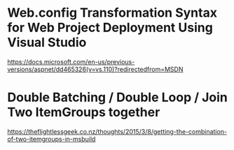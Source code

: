 # Web.config Transformation Syntax for Web Project Deployment Using Visual Studio
https://docs.microsoft.com/en-us/previous-versions/aspnet/dd465326(v=vs.110)?redirectedfrom=MSDN

# Double Batching / Double Loop / Join Two ItemGroups together
https://theflightlessgeek.co.nz/thoughts/2015/3/8/getting-the-combination-of-two-itemgroups-in-msbuild
